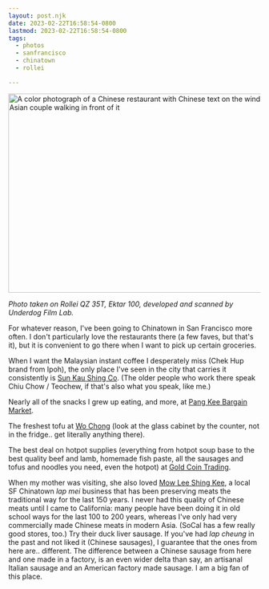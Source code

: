 ```yaml
---
layout: post.njk
date: 2023-02-22T16:58:54-0800
lastmod: 2023-02-22T16:58:54-0800
tags:
  - photos
  - sanfrancisco
  - chinatown
  - rollei

---
```

<img src="/img/fc9cef070a.jpg" width="600" height="397" alt="A color photograph of a Chinese restaurant with Chinese text on the windows, and an Asian couple walking in front of it" />

*Photo taken on Rollei QZ 35T, Ektar 100, developed and scanned by Underdog Film Lab.*

For whatever reason, I've been going to Chinatown in San Francisco more often. I don't particularly love the restaurants there (a few faves, but that's it), but it is convenient to go there when I want to pick up certain groceries.

When I want the Malaysian instant coffee I desperately miss (Chek Hup brand from Ipoh), the only place I've seen in the city that carries it consistently is [Sun Kau Shing Co](https://goo.gl/maps/Re9BfLXLiCHDxFv17). (The older people who work there speak Chiu Chow / Teochew, if that's also what you speak, like me.)

Nearly all of the snacks I grew up eating, and more, at [Pang Kee Bargain Market](https://goo.gl/maps/LHHbQXaRCds1vFSp6).

The freshest tofu at [Wo Chong](https://goo.gl/maps/AXbBDRvHuwpRKdnd8) (look at the glass cabinet by the counter, not in the fridge.. get literally anything there).

The best deal on hotpot supplies (everything from hotpot soup base to the best quality beef and lamb, homemade fish paste, all the sausages and tofus and noodles you need, even the hotpot) at [Gold Coin Trading](https://goo.gl/maps/yt6zq8hVd6cHTuQD8).

When my mother was visiting, she also loved [Mow Lee Shing Kee](https://goo.gl/maps/hy3qU1GWvGwwA3j19), a local SF Chinatown *lap mei* business that has been preserving meats the traditional way for the last 150 years. I never had this quality of Chinese meats until I came to California: many people have been doing it in old school ways for the last 100 to 200 years, whereas I've only had very commercially made Chinese meats in modern Asia. (SoCal has a few really good stores, too.) Try their duck liver sausage. If you've had *lap cheung* in the past and not liked it (Chinese sausages), I guarantee that the ones from here are.. different. The difference between a Chinese sausage from here and one made in a factory, is an even wider delta than say, an artisanal Italian sausage and an American factory made sausage. I am a big fan of this place.
